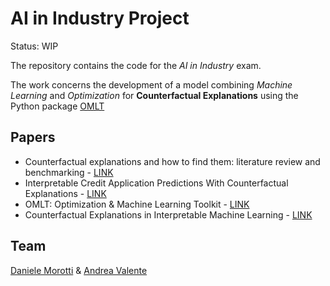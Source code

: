 # AI in Industry Project

Status: WIP

The repository contains the code for the *AI in Industry* exam.

The work concerns the development of a model combining *Machine Learning* and *Optimization* for **Counterfactual Explanations** using the Python package [OMLT](https://github.com/cog-imperial/OMLT)

## Papers

- Counterfactual explanations and how to find them: literature review and benchmarking - [LINK](https://link.springer.com/article/10.1007/s10618-022-00831-6)
- Interpretable Credit Application Predictions With Counterfactual Explanations - [LINK](https://arxiv.org/abs/1811.05245)
- OMLT: Optimization & Machine Learning Toolkit - [LINK](https://arxiv.org/abs/2202.02414)
- Counterfactual Explanations in Interpretable Machine Learning - [LINK](https://christophm.github.io/interpretable-ml-book/counterfactual.html)

## Team

[Daniele Morotti](https://github.com/DanieleMorotti) & [Andrea Valente](https://github.com/Valendrew)

